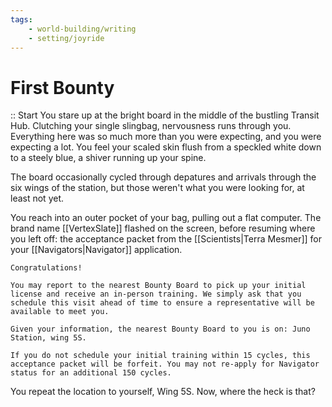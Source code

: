 ```yaml
---
tags:
    - world-building/writing
    - setting/joyride
---
```


# First Bounty

:: Start
You stare up at the bright board in the middle of the bustling Transit Hub. Clutching your single slingbag, nervousness runs through you. Everything here was so much more than you were expecting, and you were expecting a lot. You feel your scaled skin flush from a speckled white down to a steely blue, a shiver running up your spine.

The board occasionally cycled through depatures and arrivals through the six wings of the station, but those weren't what you were looking for, at least not yet.

You reach into an outer pocket of your bag, pulling out a flat computer. The brand name [[VertexSlate]] flashed on the screen, before resuming where you left off: the acceptance packet from the [[Scientists|Terra Mesmer]] for your [[Navigators|Navigator]] application.

```
Congratulations!

You may report to the nearest Bounty Board to pick up your initial license and receive an in-person training. We simply ask that you schedule this visit ahead of time to ensure a representative will be available to meet you.

Given your information, the nearest Bounty Board to you is on: Juno Station, wing 5S.

If you do not schedule your initial training within 15 cycles, this acceptance packet will be forfeit. You may not re-apply for Navigator status for an additional 150 cycles.
```

You repeat the location to yourself, Wing 5S. Now, where the heck is that?